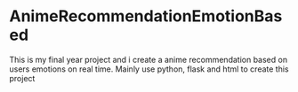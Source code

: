 # AnimeRecommendationEmotionBased
This is my final year project and i create a anime recommendation based on users emotions on real time. Mainly use python, flask and html to create this project
